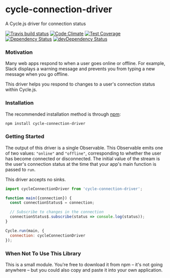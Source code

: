 # cycle-connection-driver

A Cycle.js driver for connection status

[![Travis build status](http://img.shields.io/travis/jmeas/cycle-connection-driver.svg?style=flat)](https://travis-ci.org/jmeas/cycle-connection-driver)
[![Code Climate](https://codeclimate.com/github/jmeas/cycle-connection-driver/badges/gpa.svg)](https://codeclimate.com/github/jmeas/cycle-connection-driver)
[![Test Coverage](https://codeclimate.com/github/jmeas/cycle-connection-driver/badges/coverage.svg)](https://codeclimate.com/github/jmeas/cycle-connection-driver)
[![Dependency Status](https://david-dm.org/jmeas/cycle-connection-driver.svg)](https://david-dm.org/jmeas/cycle-connection-driver)
[![devDependency Status](https://david-dm.org/jmeas/cycle-connection-driver/dev-status.svg)](https://david-dm.org/jmeas/cycle-connection-driver#info=devDependencies)

### Motivation

Many web apps respond to when a user goes online or offline. For example, Slack
displays a warning message and prevents you from typing a new message when you
go offline.

This driver helps you respond to changes to a user's connection status within Cycle.js.

### Installation

The recommended installation method is through [npm](https://www.npmjs.com/):

```sh
npm install cycle-connection-driver
```

### Getting Started

The output of this driver is a single Observable. This Observable emits one of
two values: `"online"` and `"offline"`, corresponding to whether the user has
become connected or disconnected. The initial value of the stream is the user's
connection status at the time that your app's main function is passed to `run`.

This driver accepts no sinks.

```js
import cycleConnectionDriver from 'cycle-connection-driver';

function main({connection}) {
  const connectionStatus$ = connection;

  // Subscribe to changes in the connection
  connectionStatus$.subscribe(status => console.log(status));
}

Cycle.run(main, {
  connection: cycleConnectionDriver
});
```

### When Not To Use This Library

This is a small module. You're free to download it from npm – it's not going
anywhere – but you could also copy and paste it into your own application.
